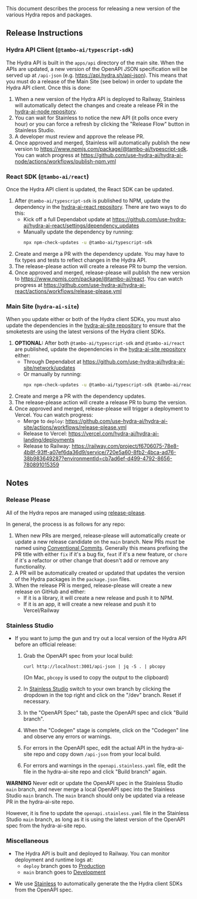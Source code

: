 This document describes the process for releasing a new version of the various Hydra repos and packages.

## Release Instructions

### Hydra API Client (`@tambo-ai/typescript-sdk`)

The Hydra API is built in the `apps/api` directory of the main site. When the APIs are updated, a new version of the OpenAPI JSON specification will be served up at `/api-json` (e.g. https://api.hydra.sh/api-json). This means that you must do a release of the Main Site (see below) in order to update the Hydra API client. Once this is done:

1. When a new version of the Hydra API is deployed to Railway, Stainless will automatically detect the changes and create a release PR in the [hydra-ai-node repository](https://github.com/use-hydra-ai/hydra-ai-node/pulls).
2. You can wait for Stainless to notice the new API (it polls once every hour) or you can force a refresh by clicking the "Release Flow" button in Stainless Studio.
3. A developer must review and approve the release PR.
4. Once approved and merged, Stainless will automatically publish the new version to https://www.npmjs.com/package/@tambo-ai/typescript-sdk. You can watch progress at https://github.com/use-hydra-ai/hydra-ai-node/actions/workflows/publish-npm.yml

### React SDK (`@tambo-ai/react`)

Once the Hydra API client is updated, the React SDK can be updated.

1. After `@tambo-ai/typescript-sdk` is published to NPM, update the dependency in the [hydra-ai-react repository](https://github.com/use-hydra-ai/hydra-ai-react). There are two ways to do this:
   - Kick off a full Dependabot update at https://github.com/use-hydra-ai/hydra-ai-react/settings/dependency_updates
   - Manually update the dependency by running:
     ```bash
     npx npm-check-updates -u @tambo-ai/typescript-sdk
     ```
2. Create and merge a PR with the dependency update. You may have to fix types and tests to reflect changes in the Hydra API.
3. The release-please action will create a release PR to bump the version.
4. Once approved and merged, release-please will publish the new version to https://www.npmjs.com/package/@tambo-ai/react. You can watch progress at https://github.com/use-hydra-ai/hydra-ai-react/actions/workflows/release-please.yml

### Main Site (`hydra-ai-site`)

When you update either or both of the Hydra client SDKs, you must also update the dependencies in the [hydra-ai-site repository](https://github.com/use-hydra-ai/hydra-ai-site) to ensure that the smoketests are using the latest versions of the Hydra client SDKs.

1. **OPTIONAL:** After both `@tambo-ai/typescript-sdk` and `@tambo-ai/react` are published, update the dependencies in the [hydra-ai-site repository](https://github.com/use-hydra-ai/hydra-ai-site) either:
   - Through Dependabot at https://github.com/use-hydra-ai/hydra-ai-site/network/updates
   - Or manually by running:
     ```bash
     npx npm-check-updates -u @tambo-ai/typescript-sdk @tambo-ai/react
     ```
2. Create and merge a PR with the dependency updates.
3. The release-please action will create a release PR to bump the version.
4. Once approved and merged, release-please will trigger a deployment to Vercel. You can watch progress:
   - Merge to `deploy`: https://github.com/use-hydra-ai/hydra-ai-site/actions/workflows/release-please.yml
   - Release to Vercel: https://vercel.com/hydra-ai/hydra-ai-landing/deployments
   - Release to Railway: https://railway.com/project/f6706075-78e8-4b8f-93ff-a07ef6da36d9/service/720e5a60-8fb2-4bca-ad76-38b983649287?environmentId=cb7ad6ef-d499-4792-8656-780891015359

## Notes

### Release Please

All of the Hydra repos are managed using [release-please](https://github.com/googleapis/release-please).

In general, the process is as follows for any repo:

1. When new PRs are merged, release-please will automatically create or update a
   new release candidate on the `main` branch. New PRs _must_ be named using
   [Conventional Commits](https://www.conventionalcommits.org/en/v1.0.0/).
   Generally this means prefixing the PR title with either `fix` if it's a bug
   fix, `feat` if it's a new feature, or `chore` if it's a refactor or other
   change that doesn't add or remove any functionality.
2. A PR will be automatically created or updated that updates the version of the
   Hydra packages in the `package.json` files.
3. When the release PR is merged, release-please will create a new release on
   GitHub and either:
   - If it is a library, it will create a new release and push it to NPM.
   - If it is an app, it will create a new release and push it to Vercel/Railway

### Stainless Studio

- If you want to jump the gun and try out a local version of the Hydra API before an official release:
  1. Grab the OpenAPI spec from your local build:

     ```
     curl http://localhost:3001/api-json | jq -S . | pbcopy
     ```

     (On Mac, `pbcopy` is used to copy the output to the clipboard)

  2. In [Stainless Studio](https://app.stainlessapi.com/hydra-ai/hydra-ai/studio?language=node) switch to your own branch by clicking the dropdown in the top right and click on the "<userid>/dev" branch. Reset if necessary.
  3. In the "OpenAPI Spec" tab, paste the OpenAPI spec and click "Build branch".
  4. When the "Codegen" stage is complete, click on the "Codegen" line and observe any errors or warnings.
  5. For errors in the OpenAPI spec, edit the actual API in the hydra-ai-site repo and copy down `/api-json` from your local build.
  6. For errors and warnings in the `openapi.stainless.yaml` file, edit the file in the hydra-ai-site repo and click "Build branch" again.

**WARNING** Never edit or update the OpenAPI spec in the Stainless Studio `main` branch, and never merge a local OpenAPI spec into the Stainless Studio `main` branch. The `main` branch should only be updated via a release PR in the hydra-ai-site repo.

However, it is fine to update the `openapi.stainless.yaml` file in the Stainless Studio `main` branch, as long as it is using the latest version of the OpenAPI spec from the hydra-ai-site repo.

### Miscellaneous

- The Hydra API is built and deployed to Railway. You can monitor deployment and runtime logs at:
  - `deploy` branch goes to [Production](https://railway.com/project/f6706075-78e8-4b8f-93ff-a07ef6da36d9/service/720e5a60-8fb2-4bca-ad76-38b983649287?environmentId=cb7ad6ef-d499-4792-8656-780891015359)
  - `main` branch goes to [Development](https://railway.com/project/f6706075-78e8-4b8f-93ff-a07ef6da36d9/service/720e5a60-8fb2-4bca-ad76-38b983649287?environmentId=6bee8983-1a4f-4b39-b778-72ec46e18db5)

* We use [Stainless](https://stainlessapi.com/) to automatically generate the the Hydra client SDKs from the OpenAPI spec.
